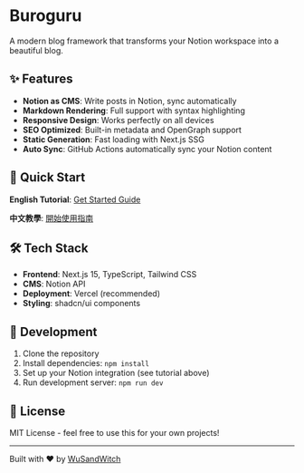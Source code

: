 # Buroguru

A modern blog framework that transforms your Notion workspace into a beautiful blog.

## ✨ Features

- **Notion as CMS**: Write posts in Notion, sync automatically
- **Markdown Rendering**: Full support with syntax highlighting
- **Responsive Design**: Works perfectly on all devices
- **SEO Optimized**: Built-in metadata and OpenGraph support
- **Static Generation**: Fast loading with Next.js SSG
- **Auto Sync**: GitHub Actions automatically sync your Notion content

## 🚀 Quick Start

**English Tutorial**: [Get Started Guide](https://buroguru.zudo.cc/get-started-en)

**中文教學**: [開始使用指南](https://buroguru.zudo.cc/get-started-zh)

## 🛠️ Tech Stack

- **Frontend**: Next.js 15, TypeScript, Tailwind CSS
- **CMS**: Notion API
- **Deployment**: Vercel (recommended)
- **Styling**: shadcn/ui components

## 📝 Development

1. Clone the repository
2. Install dependencies: `npm install`
3. Set up your Notion integration (see tutorial above)
4. Run development server: `npm run dev`

## 📄 License

MIT License - feel free to use this for your own projects!

---

Built with ❤️ by [WuSandWitch](https://WuSandWitch.zudo.cc)
